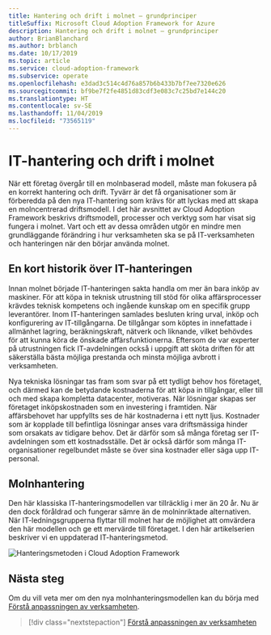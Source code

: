 ```yaml
---
title: Hantering och drift i molnet – grundprinciper
titleSuffix: Microsoft Cloud Adoption Framework for Azure
description: Hantering och drift i molnet – grundprinciper
author: BrianBlanchard
ms.author: brblanch
ms.date: 10/17/2019
ms.topic: article
ms.service: cloud-adoption-framework
ms.subservice: operate
ms.openlocfilehash: e3dad3c514c4d76a857b6b433b7bf7ee7320e626
ms.sourcegitcommit: bf9be7f2fe4851d83cdf3e083c7c25bd7e144c20
ms.translationtype: HT
ms.contentlocale: sv-SE
ms.lasthandoff: 11/04/2019
ms.locfileid: "73565119"
---
```

# <a name="it-management-and-operations-in-the-cloud"></a>IT-hantering och drift i molnet

När ett företag övergår till en molnbaserad modell, måste man fokusera på en korrekt hantering och drift. Tyvärr är det få organisationer som är förberedda på den nya IT-hantering som krävs för att lyckas med att skapa en molncentrerad driftsmodell. I det här avsnittet av Cloud Adoption Framework beskrivs driftsmodell, processer och verktyg som har visat sig fungera i molnet. Vart och ett av dessa områden utgör en mindre men grundläggande förändring i hur verksamheten ska se på IT-verksamheten och hanteringen när den börjar använda molnet.

## <a name="brief-history-of-it-management"></a>En kort historik över IT-hanteringen

Innan molnet började IT-hanteringen sakta handla om mer än bara inköp av maskiner. För att köpa in teknisk utrustning till stöd för olika affärsprocesser krävdes teknisk kompetens och ingående kunskap om en specifik grupp leverantörer. Inom IT-hanteringen samlades besluten kring urval, inköp och konfigurering av IT-tillgångarna. De tillgångar som köptes in innefattade i allmänhet lagring, beräkningskraft, nätverk och liknande, vilket behövdes för att kunna köra de önskade affärsfunktionerna. Eftersom de var experter på utrustningen fick IT-avdelningen också i uppgift att sköta driften för att säkerställa bästa möjliga prestanda och minsta möjliga avbrott i verksamheten.

Nya tekniska lösningar tas fram som svar på ett tydligt behov hos företaget, och därmed kan de betydande kostnaderna för att köpa in tillgångar, eller till och med skapa kompletta datacenter, motiveras. När lösningar skapas ser företaget inköpskostnaden som en investering i framtiden. När affärsbehovet har uppfyllts ses de här kostnaderna i ett nytt ljus. Kostnader som är kopplade till befintliga lösningar anses vara driftsmässiga hinder som orsakats av tidigare behov. Det är därför som så många företag ser IT-avdelningen som ett kostnadsställe. Det är också därför som många IT-organisationer regelbundet måste se över sina kostnader eller säga upp IT-personal.

## <a name="cloud-management"></a>Molnhantering

Den här klassiska IT-hanteringsmodellen var tillräcklig i mer än 20 år. Nu är den dock föråldrad och fungerar sämre än de molninriktade alternativen. När IT-ledningsgrupperna flyttar till molnet har de möjlighet att omvärdera den här modellen och ge ett mervärde till företaget. I den här artikelserien beskriver vi en uppdaterad IT-hanteringsmetod.

![Hanteringsmetoden i Cloud Adoption Framework](../../_images/manage/caf-manage.png)

## <a name="next-steps"></a>Nästa steg

Om du vill veta mer om den nya molnhanteringsmodellen kan du börja med [Förstå anpassningen av verksamheten](./business-alignment.md).

> [!div class="nextstepaction"]
> [Förstå anpassningen av verksamheten](./business-alignment.md)
